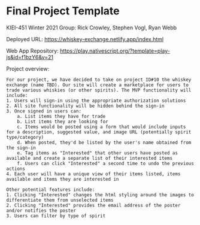 # Final Project Template

KIEI-451 Winter 2021
Group:
    Rick Crowley, Stephen Vogl, Ryan Webb

Deployed URL: https://whiskey-exchange.netlify.app/index.html

Web App Repository: https://play.nativescript.org/?template=play-js&id=f1bzY6&v=21

Project overview:

    For our project, we have decided to take on project ID#10 the whiskey exchange (name TBD). Our site will create a marketplace for users to trade various whiskies (or other spirits). The MVP functionality will include:
    1. Users will sign-in using the appropriate authorization solutions
    2. All site functionality will be hidden behind the sign-in
    3. Once signed in users can:
        a. List items they have for trade
        b. List items they are looking for
        c. Items would be posted using a form that would include inputs for a description, suggested value, and image URL (potentially spirit type/category)
        d. When posted, they'd be listed by the user's name obtained from the sign-in
        e. Tag items as "Interested" that other users have posted as available and create a separate list of their interested items
        f. Users can click "Interested" a second time to undo the previous actions
    4. Each user will have a unique view of their items listed, items available and items they are interested in

    Other potential features include:
    1. Clicking "Interested" changes the html styling around the images to differentiate them from unselected items
    2. Clicking "Interested" provides the email address of the poster and/or notifies the poster
    3. Users can filter by type of spirit

